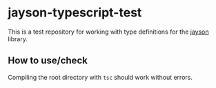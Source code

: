 # jayson-typescript-test

This is a test repository for working with type definitions for the [jayson](https://github.com/tedeh/jayson) library.

## How to use/check

Compiling the root directory with `tsc` should work without errors.
